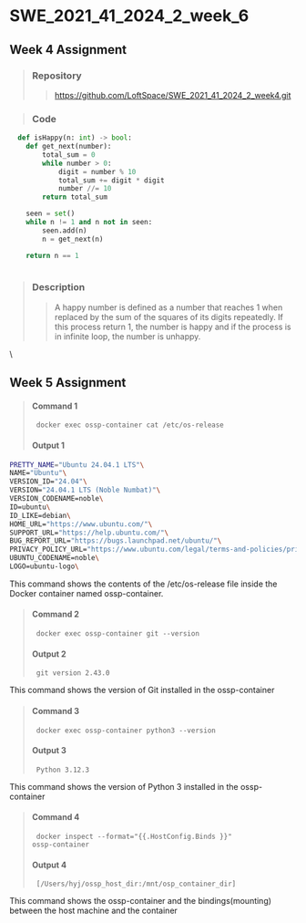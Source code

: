 # SWE_2021_41_2024_2_week_6

## Week 4 Assignment
> ### Repository
> > https://github.com/LoftSpace/SWE_2021_41_2024_2_week4.git

> ### Code
```python
  def isHappy(n: int) -> bool:
    def get_next(number):
        total_sum = 0
        while number > 0:
            digit = number % 10
            total_sum += digit * digit
            number //= 10
        return total_sum

    seen = set()
    while n != 1 and n not in seen:
        seen.add(n)
        n = get_next(n)

    return n == 1
    
```
> ### Description
> > A happy number is defined as a number that reaches 1 when replaced by the sum of the squares of its digits repeatedly. If this process return 1, the number is happy and if the process is in infinite loop, the number is unhappy.

\
## Week 5 Assignment
>  #### Command 1
>  <code> docker exec ossp-container cat /etc/os-release </code> 
>  #### Output 1
```bash
PRETTY_NAME="Ubuntu 24.04.1 LTS"\
NAME="Ubuntu"\
VERSION_ID="24.04"\
VERSION="24.04.1 LTS (Noble Numbat)"\
VERSION_CODENAME=noble\
ID=ubuntu\
ID_LIKE=debian\
HOME_URL="https://www.ubuntu.com/"\
SUPPORT_URL="https://help.ubuntu.com/"\
BUG_REPORT_URL="https://bugs.launchpad.net/ubuntu/"\
PRIVACY_POLICY_URL="https://www.ubuntu.com/legal/terms-and-policies/privacy-policy"\
UBUNTU_CODENAME=noble\
LOGO=ubuntu-logo\ 
```

This command shows the contents of the /etc/os-release file inside the Docker container named ossp-container. 
> #### Command 2
> <code> docker exec ossp-container git --version </code>
> #### Output 2
> <code> git version 2.43.0 </code>

This command shows the version of Git installed in the ossp-container

> #### Command 3
> <code> docker exec ossp-container python3 --version </code>
> #### Output 3
> <code> Python 3.12.3 </code>

This command shows the version of Python 3 installed in the ossp-container

> #### Command 4
> <code> docker inspect --format="{{.HostConfig.Binds }}" ossp-container </code>
> #### Output 4
> <code> [/Users/hyj/ossp_host_dir:/mnt/osp_container_dir] </code>

This command shows the ossp-container and the bindings(mounting) between the host machine and the container
  
